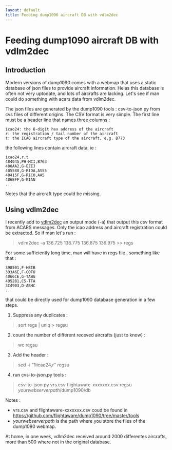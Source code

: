 ```yaml
---
layout: default
title: Feeding dump1090 aircraft DB with vdlm2dec 
---
```


# Feeding dump1090 aircraft DB with vdlm2dec 
## Introduction
Modern versions of dump1090 comes with a webmap that uses a static database of json files to provide aircraft information.
Helas this database is often not very uptodate, and lots of aircrafts are lacking. Let's see if man could do something with acars data from vdlm2dec.

The json files are generated by the dump1090 tools : csv-to-json.py from cvs files of different origins.
The CSV format is very simple. The first line must be a header line that names three columns :

    icao24: the 6-digit hex address of the aircraft
    r: the registration / tail number of the aircraft
    t: the ICAO aircraft type of the aircraft, e.g. B773
    
the following lines contain aircraft data, ie :

    icao24,r,t
    484045,PH-MCI,B763
    400AA2,G-EZEJ
    405588,G-RIDA,AS55
    40415F,G-RICO,AA5
    406EFF,G-KIAN
    ...
    
 Notes that the aircraft type could be missing.

## Using vdlm2dec
I recently add to [vdlm2dec](https://github.com/TLeconte/vdlm2dec) an output mode (-a) that output this csv format from ACARS messages.
Only the icao address and aircraft registration could be extracted.
So if man let's run :
 
> vdlm2dec -a 136.725 136.775 136.875 136.975 >> regs
 
For some sufficiently long time, man will have in regs file , something like that :

    398501,F-HBIB
    393A6E,F-GOTO
    4066CE,G-TAWG
    495281,CS-TTA
    3C4903,D-ABHC
    ...
  
  that could be directly used for dump1090 database generation in a few steps.
  
   1. Suppress any duplicates :
> sort regs \| uniq > regsu
   2. count the number of different receved aircrafts (just to know) :   
> wc regsu
   3. Add the header :  
> sed -i "1iicao24,r" regsu 
   4. run cvs-to-json.py tools :   
> csv-to-json.py vrs.csv flightaware-xxxxxxx.csv regsu *yourwebserverpath*/dump1090/db
    
Notes : 
* vrs.csv and flightaware-xxxxxxx.csv coud be found in https://github.com/flightaware/dump1090/tree/master/tools
* *yourwebserverpath* is the path where you store the files of the dump1090 webmap.
    
At home, in one week, vdlm2dec  received around 2000 differentes aircrafts, more than 500 where not in the original database.



 

 
 
 
 
    
 
